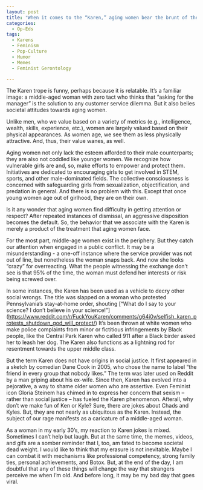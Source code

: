 ```yaml
---
layout: post
title: "When it comes to the “Karen,” aging women bear the brunt of the joke."
categories:
  - Op-Eds
tags:
  - Karens
  - Feminism
  - Pop-Culture
  - Humor
  - Memes
  - Feminist Gerontology

---
```


The Karen trope is funny, perhaps because it is relatable.  It’s a familiar image: a middle-aged woman with zero tact who thinks that “asking for the manager” is the solution to any customer service dilemma.  But it also belies societal attitudes towards aging women.  

Unlike men, who we value based on a variety of metrics (e.g., intelligence, wealth, skills, experience, etc.), women are largely valued based on their physical appearances.  As women age, we see them as less physically attractive.  And, thus, their value wanes, as well.  

Aging women not only lack the esteem afforded to their male counterparts; they are also not coddled like younger women.  We recognize how vulnerable girls are and, so, make efforts to empower and protect them.  Initiatives are dedicated to encouraging girls to get involved in STEM, sports, and other male-dominated fields.  The collective consciousness is concerned with safeguarding girls from sexualization, objectification, and predation in general.  And there is no problem with this.  Except that once young women age out of girlhood, they are on their own.  

Is it any wonder that aging women find difficulty in getting attention or respect?  After repeated instances of dismissal, an aggressive disposition becomes the default.  So, the behavior that we associate with the Karen is merely a product of the treatment that aging women face.  

For the most part, middle-age women exist in the periphery.  But they catch our attention when engaged in a public conflict.  It may be a misunderstanding - a one-off instance where the service provider was not out of line, but nonetheless the woman snaps back.  And now she looks “crazy” for overreacting.  What the people witnessing the exchange don’t see is that 95% of the time, the woman must defend her interests or risk being screwed over.  

In some instances, the Karen has been used as a vehicle to decry other social wrongs.  The title was slapped on a woman who protested Pennsylvania’s stay-at-home order, shouting [“What do I say to your science?  I don’t believe in your science!”] (https://www.reddit.com/r/FuckYouKaren/comments/g64i0v/selfish_karen_protests_shutdown_god_will_protect/)  It’s been thrown at white women who make police complaints from minor or fictitious infringements by Black people, like the Central Park Karen who called 911 after a Black birder asked her to leash her dog.  The Karen also functions as a lightning rod for resentment towards the upper middle class.  

But the term Karen does not have origins in social justice.  It first appeared in a sketch by comedian Dane Cook in 2005, who chose the name to label “the friend in every group that nobody likes.”  The term was later used on Reddit by a man griping about his ex-wife. Since then, Karen has evolved into a pejorative, a way to shame older women who are assertive. Even Feminist icon Gloria Steinem has chimed in to express her concern that sexism – rather than social justice – has fueled the Karen phenomenon.  Afterall, why don’t we make fun of Ken or Kyle?  Sure, there are jokes about Chads and Kyles.  But, they are not nearly as ubiquitous as the Karen.  Instead, the subject of our rage manifests as a caricature of a middle-aged woman. 

As a woman in my early 30’s, my reaction to Karen jokes is mixed.  Sometimes I can’t help but laugh.  But at the same time, the memes, videos, and gifs are a somber reminder that I, too, am fated to become societal dead weight.  I would like to think that my erasure is not inevitable.  Maybe I can combat it with mechanisms like professional competency, strong family ties, personal achievements, and Botox.  But, at the end of the day, I am doubtful that any of these things will change the way that strangers perceive me when I’m old.  And before long, it may be my bad day that goes viral.  

